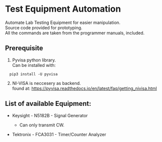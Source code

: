 # Test Equipment Automation

Automate Lab Testing Equipment for easier manipulation.<br>
Source code provided for prototyping.<br>
All the commands are taken from the programmer manuals, included.

## Prerequisite

1) Pyvisa python library.<br>
Can be installed with:
``` 
  pip3 install -U pyvisa
```

2)  NI-VISA is neccesery as backend.<br>
found at:
 https://pyvisa.readthedocs.io/en/latest/faq/getting_nivisa.html<br>

## List of available Equipment:
 
 - Keysight - N5182B - Signal Generator
    - Can only transmit CW.
 
 - Tektronix - FCA3031 - Timer/Counter Analyzer
 

